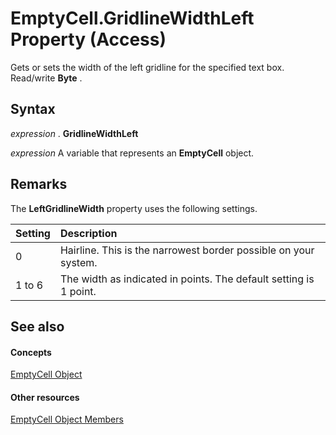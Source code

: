 
# EmptyCell.GridlineWidthLeft Property (Access)

Gets or sets the width of the left gridline for the specified text box. Read/write  **Byte** .


## Syntax

 _expression_ . **GridlineWidthLeft**

 _expression_ A variable that represents an **EmptyCell** object.


## Remarks

The  **LeftGridlineWidth** property uses the following settings.



|**Setting**|**Description**|
|:-----|:-----|
|0| Hairline. This is the narrowest border possible on your system.|
|1 to 6|The width as indicated in points. The default setting is 1 point.|

## See also


#### Concepts


[EmptyCell Object](6174d31a-6c7c-8472-8a77-5487b8305837.md)
#### Other resources


[EmptyCell Object Members](7a267dc1-a91b-98bf-7a48-4592bcd35610.md)
